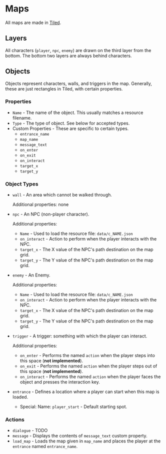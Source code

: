 # Maps

All maps are made in [Tiled](http://www.mapeditor.org/).

## Layers

All characters (`player`, `npc`, `enemy`) are drawn on the third
layer from the bottom.
The bottom two layers are always behind characters.

## Objects

Objects represent characters, walls, and triggers in the map.
Generally, these are just rectangles in Tiled, with certain
properties.

### Properties

* `Name` - The name of the object. This usually matches a resource filename.
* `Type` - The type of object. See below for accepted types.
* Custom Properties - These are specific to certain types.
    * `entrance_name`
    * `map_name`
    * `message_text`
    * `on_enter`
    * `on_exit`
    * `on_interact`
    * `target_x`
    * `target_y`

### Object Types

* `wall` - An area which cannot be walked through.

    Additional properties: none

* `npc` - An NPC (non-player character).

    Additional properties:

    * `Name` - Used to load the resource file: `data/c_NAME.json`
    * `on_interact` - Action to perform when the player interacts
      with the NPC.
    * `target_x` - The X value of the NPC's path destination on the
      map grid.
    * `target_y` - The Y value of the NPC's path destination on the
      map grid.

* `enemy` - An Enemy.

    Additional properties:

    * `Name` - Used to load the resource file: `data/c_NAME.json`
    * `on_interact` - Action to perform when the player interacts
      with the NPC.
    * `target_x` - The X value of the NPC's path destination on the
      map grid.
    * `target_y` - The Y value of the NPC's path destination on the
      map grid.

* `trigger` - A trigger: something with which the player can
  interact.

    Additional properties:

    * `on_enter` - Performs the named `action` when the player steps
      into this space (**not implemented**).
    * `on_exit` - Performs the named `action` when the player steps
      out of this space (**not implemented**).
    * `on_interact` - Performs the named `action` when the player
      faces the object and presses the interaction key.

* `entrance` - Defines a location where a player can start when this
  map is loaded.

    * Special: Name: `player_start` - Default starting spot.

### Actions

* `dialogue` - TODO
* `message` - Displays the contents of `message_text` custom property.
* `load_map` - Loads the map given in `map_name` and places the
  player at the `entrance` named `entrance_name`.
